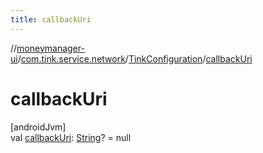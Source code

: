 ```yaml
---
title: callbackUri
---
```

//[moneymanager-ui](../../../index.html)/[com.tink.service.network](../index.html)/[TinkConfiguration](index.html)/[callbackUri](callback-uri.html)



# callbackUri



[androidJvm]\
val [callbackUri](callback-uri.html): [String](https://kotlinlang.org/api/latest/jvm/stdlib/kotlin/-string/index.html)? = null




